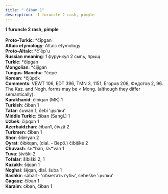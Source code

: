 ```yaml
---
title: " čɨban 1"
description:  1 furuncle 2 rash, pimple
---
```

<p data-pagefind-weight="0.5">
<strong> 1 furuncle 2 rash, pimple</strong><br><br>
<strong>Proto-Turkic</strong>:  *čɨ̄pgan<br>
<strong>Altaic etymology</strong>:  Altaic etymology<br>
<strong> Proto-Altaic</strong>:  *č`ḗp`u<br>
<strong>Russian meaning</strong>:  1 фурункул 2 сыпь, прыщ<br>
<strong>Turkic</strong>:  *čɨ̄pgan<br>
<strong>Mongolian</strong>:  *čijigan<br>
<strong>Tungus-Manchu</strong>:  *čepe<br>
<strong>Korean</strong>:  *čjūpók<br>
<strong>Comments</strong>:  VEWT 106, EDT 396, TMN 3, 1151, Егоров 208, Федотов 2, 96. The Kaz. and Nogh. forms may be < Mong. (although they differ semantically).<br>
<strong>Karakhanid</strong>:  čɨbɨqan (MK) 1<br>
<strong>Turkish</strong>:  čɨban 1<br>
<strong>Tatar</strong>:  čuwan 1, čebi 'цыпки'<br>
<strong>Middle Turkic</strong>:  čɨban (Sangl.) 1<br>
<strong>Uzbek</strong>:  čipqɔn 1<br>
<strong>Azerbaidzhan</strong>:  čiban1, čivzä 2<br>
<strong>Turkmen</strong>:  čɨ̄ban 1<br>
<strong>Shor</strong>:  šɨbɨrɣan 2<br>
<strong>Oyrat</strong>:  čɨbɨtqan, (dial. - Верб.) čibiške 2<br>
<strong>Chuvash</strong>:  śъʷban, śъʷvan 1<br>
<strong>Tuva</strong>:  šiviški 2<br>
<strong>Tofalar</strong>:  šibiški 2, 1<br>
<strong>Kazakh</strong>:  šɨjqan 1<br>
<strong>Noghai</strong>:  šɨjqan, dial. šuba 1<br>
<strong>Bashkir</strong>:  säbärt- 'обметать губы', sebeške 'цыпки'<br>
<strong>Gagauz</strong>:  čɨban 1<br>
<strong>Karaim</strong>:  cɨban, čɨban 1<br>

</p>
